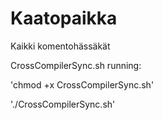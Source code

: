 # Kaatopaikka
Kaikki komentohässäkät


CrossCompilerSync.sh running:

'chmod +x CrossCompilerSync.sh'

'./CrossCompilerSync.sh'
